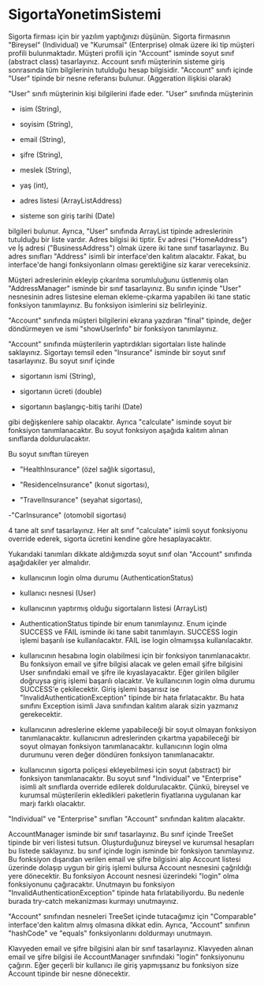 # SigortaYonetimSistemi

Sigorta firması için bir yazılım yaptığınızı düşünün. 
Sigorta firmasının "Bireysel" (Individual) ve "Kurumsal" (Enterprise) olmak üzere iki tip müşteri profili bulunmaktadır. 
Müşteri profili için "Account" isminde soyut sınıf (abstract class) tasarlayınız. 
Account sınıfı müşterinin sisteme giriş sonrasında tüm bilgilerinin tutulduğu hesap bilgisidir. 
"Account" sınıfı içinde "User" tipinde bir nesne referansı bulunur. (Aggeration ilişkisi olarak)



"User" sınıfı müşterinin kişi bilgilerini ifade eder. "User" sınıfında müşterinin



- isim (String),


- soyisim (String),


- email (String),


- şifre (String),


- meslek (String),


- yaş (int),


- adres listesi (ArrayListAddress)
- sisteme son giriş tarihi (Date)


bilgileri bulunur. Ayrıca, "User" sınıfında ArrayList tipinde adreslerinin tutulduğu bir liste vardır. Adres bilgisi iki tiptir. 
Ev adresi ("HomeAddress") ve İş adresi ("BusinessAddress") olmak üzere iki tane sınıf tasarlayınız. 
  Bu adres sınıfları "Address" isimli bir interface'den kalıtım alacaktır. Fakat, bu interface'de hangi fonksiyonların olması gerektiğine siz karar vereceksiniz.



Müşteri adreslerinin ekleyip çıkarılma sorumluluğunu üstlenmiş olan "AddressManager" isminde bir sınıf tasarlayınız. 
Bu sınıfın içinde "User" nesnesinin adres listesine eleman ekleme-çıkarma yapabilen iki tane static fonksiyon tanımlayınız. Bu fonksiyon isimlerini siz belirleyiniz.



"Account" sınıfında müşteri bilgilerini ekrana yazdıran "final" tipinde, değer döndürmeyen ve ismi "showUserInfo" bir fonksiyon tanımlayınız.



"Account" sınıfında müşterilerin yaptırdıkları sigortaları liste halinde saklayınız. 
 Sigortayı temsil eden "Insurance" isminde bir soyut sınıf tasarlayınız. Bu soyut sınıf içinde



- sigortanın ismi (String),


- sigortanın ücreti (double)


- sigortanın başlangıç-bitiş tarihi (Date)


gibi değişkenlere sahip olacaktır. Ayrıca "calculate" isminde soyut bir fonksiyon tanımlanacaktır.
Bu soyut fonksiyon aşağıda kalıtım alınan sınıflarda doldurulacaktır.



Bu soyut sınıftan türeyen



- "HealthInsurance" (özel sağlık sigortasu),


- "ResidenceInsurance" (konut sigortası),


- "TravelInsurance" (seyahat sigortası),


-"CarInsurance" (otomobil sigortası)


4 tane alt sınıf tasarlayınız. Her alt sınıf "calculate" isimli soyut fonksiyonu override ederek, sigorta ücretini kendine göre hesaplayacaktır.



Yukarıdaki tanımları dikkate aldığımızda soyut sınıf olan "Account" sınıfında aşağıdakiler yer almalıdır.



- kullanıcının login olma durumu (AuthenticationStatus)


- kullanıcı nesnesi (User)


- kullanıcının yaptırmış olduğu sigortaların listesi (ArrayList)


- AuthenticationStatus tipinde bir enum tanımlayınız. Enum içinde SUCCESS ve FAIL isminde iki tane sabit tanımlayın. 
SUCCESS login işlemi başarılı ise kullanılacaktır. FAIL ise login olmamışsa kullanılacaktır.


- kullanıcının hesabına login olabilmesi için bir fonksiyon tanımlanacaktır. 
Bu fonksiyon email ve şifre bilgisi alacak ve gelen email şifre bilgisini User sınıfındaki email ve şifre ile kıyaslayacaktır. 
Eğer girilen bilgiler doğruysa giriş işlemi başarılı olacaktır. Ve kullanıcının login olma durumu SUCCESS'e çekilecektir. 
Giriş işlemi başarısız ise "InvalidAuthenticationException" tipinde bir hata fırlatacaktır. 
Bu hata sınıfını Exception isimli Java sınıfından kalıtım alarak sizin yazmanız gerekecektir.


- kullanıcının adreslerine ekleme yapabileceği bir soyut olmayan fonksiyon tanımlanacaktır. 
kullanıcının adreslerinden çıkartma yapabileceği bir soyut olmayan fonksiyon tanımlanacaktır.
kullanıcının login olma durumunu veren değer döndüren fonksiyon tanımlanacaktır.


- kullanıcının sigorta poliçesi ekleyebilmesi için soyut (abstract) bir fonksiyon tanımlanacaktır. 
Bu soyut sınıf "Individual" ve "Enterprise" isimli alt sınıflarda override edilerek doldurulacaktır. 
  Çünkü, bireysel ve kurumsal müşterilerin ekledikleri paketlerin fiyatlarına uygulanan kar marjı farklı olacaktır.


"Individual" ve "Enterprise" sınıfları "Account" sınıfından kalıtım alacaktır.



AccountManager isminde bir sınıf tasarlayınız. Bu sınıf içinde TreeSet tipinde bir veri listesi tutsun. 
Oluşturduğunuz bireysel ve kurumsal hesapları bu listede saklayınız. bu sınıf içinde login isminde bir fonksiyon tanımlayınız. 
Bu fonksiyon dışarıdan verilen email ve şifre bilgisini alıp Account listesi üzerinde dolaşıp uygun bir giriş işlemi bulursa 
Account nesnesini çağrıldığı yere dönecektir. Bu fonksiyon Account nesnesi üzerindeki "login" olma fonksiyonunu çağıracaktır. 
Unutmayın bu fonksiyon "InvalidAuthenticationException" tipinde hata fırlatabiliyordu. Bu nedenle burada try-catch mekanizması kurmayı unutmayınız.



"Account" sınıfından nesneleri TreeSet içinde tutacağımız için "Comparable" interface'den kalıtım almış olmasına dikkat edin. 
  Ayrıca, "Account" sınıfının "hashCode" ve "equals" fonksiyonlarını doldurmayı unutmayın.



Klavyeden email ve şifre bilgisini alan bir sınıf tasarlayınız. 
Klavyeden alınan email ve şifre bilgisi ile AccountManager sınıfındaki "login" fonksiyonunu çağırın. 
Eğer geçerli bir kullanıcı ile giriş yapmışsanız bu fonksiyon size Account tipinde bir nesne dönecektir.
